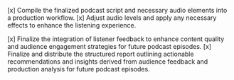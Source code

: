[x] Compile the finalized podcast script and necessary audio elements into a production workflow.
[x] Adjust audio levels and apply any necessary effects to enhance the listening experience.


[x] Finalize the integration of listener feedback to enhance content quality and audience engagement strategies for future podcast episodes.
[x] Finalize and distribute the structured report outlining actionable recommendations and insights derived from audience feedback and production analysis for future podcast episodes.